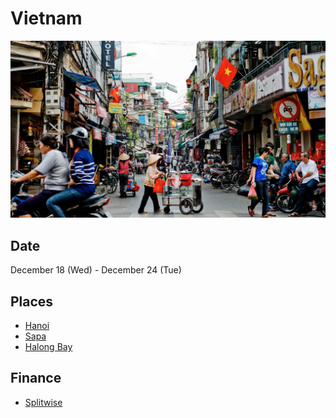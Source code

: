 # Vietnam

![Hanoi City][1]

## Date

December 18 (Wed) - December 24 (Tue)

## Places

- [Hanoi][2]
- [Sapa][3]
- [Halong Bay][4]

## Finance

- [Splitwise][5]

[1]: ./hanoi.jpg
[2]: https://wikitravel.org/en/Hanoi
[3]: https://wikitravel.org/en/Sapa
[4]: https://wikitravel.org/en/Ha_Long_Bay
[5]: https://secure.splitwise.com/#/groups/13052688

